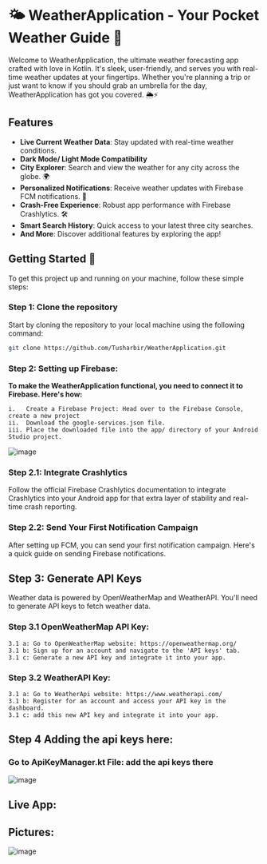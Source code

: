 # 🌤 WeatherApplication - Your Pocket Weather Guide 🌈

Welcome to WeatherApplication, the ultimate weather forecasting app crafted with love in Kotlin. It's sleek, user-friendly, and serves you with real-time weather updates at your fingertips. Whether you're planning a trip or just want to know if you should grab an umbrella for the day, WeatherApplication has got you covered. 🌦️⚡

## Features

- **Live Current Weather Data**: Stay updated with real-time weather conditions.
- **Dark Mode/ Light Mode Compatibility**
- **City Explorer**: Search and view the weather for any city across the globe. 🌍
- **Personalized Notifications**: Receive weather updates with Firebase FCM notifications. 🔔
- **Crash-Free Experience**: Robust app performance with Firebase Crashlytics. 🛠️
- **Smart Search History**: Quick access to your latest three city searches.
- **And More**: Discover additional features by exploring the app!

## Getting Started 🚀

To get this project up and running on your machine, follow these simple steps:

### Step 1: Clone the repository

Start by cloning the repository to your local machine using the following command:

```bash
git clone https://github.com/Tusharbir/WeatherApplication.git
```
### Step 2: Setting up Firebase:

**To make the WeatherApplication functional, you need to connect it to Firebase. Here's how:**

    i.   Create a Firebase Project: Head over to the Firebase Console, create a new project
    ii.  Download the google-services.json file.
    iii. Place the downloaded file into the app/ directory of your Android Studio project. 

![image](https://github.com/Tusharbir/WeatherApplication/assets/109094205/4ca9700c-8f71-4ba7-aa73-dd7ab1448691)







### Step 2.1: Integrate Crashlytics
Follow the official Firebase Crashlytics documentation to integrate Crashlytics into your Android app for that extra layer of stability and real-time crash reporting.


### Step 2.2: Send Your First Notification Campaign
After setting up FCM, you can send your first notification campaign. Here's a quick guide on sending Firebase notifications.



## Step 3: Generate API Keys
Weather data is powered by OpenWeatherMap and WeatherAPI. You'll need to generate API keys to fetch weather data.

### Step 3.1 OpenWeatherMap API Key:
    3.1 a: Go to OpenWeatherMap website: https://openweathermap.org/
    3.1 b: Sign up for an account and navigate to the 'API keys' tab.
    3.1 c: Generate a new API key and integrate it into your app.

### Step 3.2 WeatherAPI Key:
    3.1 a: Go to WeatherApi website: https://www.weatherapi.com/
    3.1 b: Register for an account and access your API key in the dashboard.
    3.1 c: add this new API key and integrate it into your app.

## Step 4 Adding the api keys here:

### Go to ApiKeyManager.kt File: add the api keys there
![image](https://github.com/Tusharbir/WeatherApplication/assets/109094205/812a36dd-355d-47f1-85be-9f5cfc4c46c7)





## Live App:


## Pictures: 
![image](https://github.com/Tusharbir/WeatherApplication/assets/109094205/24142bd8-4a1c-4203-938d-f20df6f9044f)



